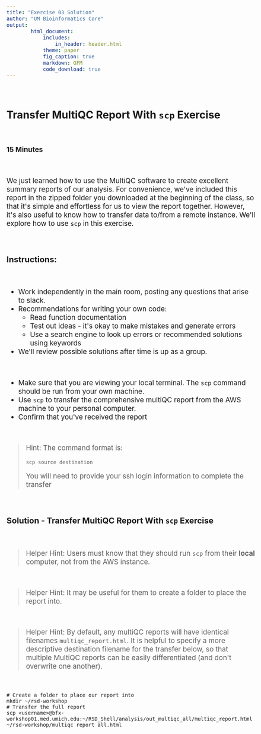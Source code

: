```yaml
---
title: "Exercise 03 Solution"
author: "UM Bioinformatics Core"
output:
        html_document:
            includes:
                in_header: header.html
            theme: paper
            fig_caption: true
            markdown: GFM
            code_download: true
---
```

<style type="text/css">
body{ /* Normal  */
      font-size: 14pt;
  }
pre {
  font-size: 12pt
}
</style>

<br>

## Transfer MultiQC Report With `scp` Exercise

<br>

**15 Minutes**

<br>

We just learned how to use the MultiQC software to create excellent summary reports of our analysis. For convenience, we've included this report in the zipped folder you downloaded at the beginning of the class, so that it's simple and effortless for us to view the report together. However, it's also useful to know how to transfer data to/from a remote instance. We'll explore how to use `scp` in this exercise.

<br>

### Instructions:

<br>

- Work independently in the main room, posting any questions that arise to slack.
- Recommendations for writing your own code:
  - Read function documentation
  - Test out ideas - it's okay to make mistakes and generate errors
  - Use a search engine to look up errors or recommended solutions using keywords
- We'll review possible solutions after time is up as a group.

<br>

- Make sure that you are viewing your local terminal. The `scp` command should be run from your own machine.
- Use `scp` to transfer the comprehensive multiQC report from the AWS machine to your personal computer.
- Confirm that you've received the report

<br>

> Hint: The command format is:
>
> ~~~
> scp source destination
> ~~~
>
> You will need to provide your ssh login information to complete the transfer

<br>

### Solution - Transfer MultiQC Report With `scp` Exercise

<br>

> Helper Hint: Users must know that they should run `scp` from their **local** computer, not from the AWS instance.

<br>

> Helper Hint: It may be useful for them to create a folder to place the report into.

<br>

> Helper Hint: By default, any multiQC reports will have identical filenames `multiqc_report.html`. It is helpful to specify a more descriptive destination filename for the transfer below, so that multiple MultiQC reports can be easily differentiated (and don't overwrite one another).

<br>


```
# Create a folder to place our report into
mkdir ~/rsd-workshop
# Transfer the full report
scp <username>@bfx-workshop01.med.umich.edu:~/RSD_Shell/analysis/out_multiqc_all/multiqc_report.html ~/rsd-workshop/multiqc_report_all.html
```

<br>
